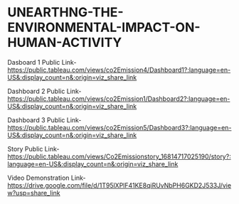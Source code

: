 # UNEARTHNG-THE-ENVIRONMENTAL-IMPACT-ON-HUMAN-ACTIVITY


Dasboard 1 Public Link-https://public.tableau.com/views/co2Emission4/Dashboard1?:language=en-US&:display_count=n&:origin=viz_share_link


Dashboard 2 Public Link-https://public.tableau.com/views/co2Emission1/Dashboard2?:language=en-US&:display_count=n&:origin=viz_share_link


Dashboard 3 Public Link-https://public.tableau.com/views/co2Emission5/Dashboard3?:language=en-US&:display_count=n&:origin=viz_share_link


Story Public Link-https://public.tableau.com/views/Co2Emissionstory_16814717025190/story?:language=en-US&:display_count=n&:origin=viz_share_link


Video  Demonstration Link-https://drive.google.com/file/d/1T95lXPlF41KE8qiRUvNbPH6GKD2J533J/view?usp=share_link
